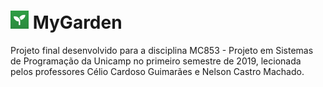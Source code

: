 # ![Icon](./MyGarden/Assets.xcassets/AppIcon.appiconset/icon_29pt.png) MyGarden

Projeto final desenvolvido para a disciplina MC853 - Projeto em Sistemas de Programação da Unicamp no primeiro semestre de 2019, lecionada pelos professores Célio Cardoso Guimarães e Nelson Castro Machado.
